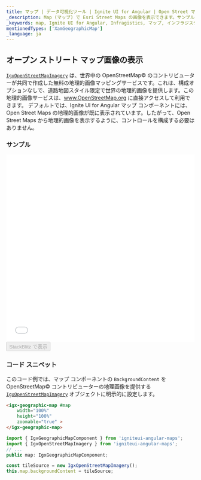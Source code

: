 ```yaml
---
title: マップ | データ可視化ツール | Ignite UI for Angular | Open Street マップ | インフラジスティックス
_description: Map (マップ) で Esri Street Maps の画像を表示できます。サンプルと使い方を参照してください。
_keywords: map, Ignite UI for Angular, Infragistics, マップ, インフラジスティックス
mentionedTypes: ['XamGeographicMap']
_language: ja
---
```


## オープン ストリート マップ画像の表示

[`IgxOpenStreetMapImagery`]({environment:dvApiBaseUrl}/products/ignite-ui-angular/api/docs/typescript/latest/classes/igxopenstreetmapimagery.html) は、世界中の OpenStreetMap© のコントリビューターが共同で作成した無料の地理的画像マッピングサービスです。これは、構成オプションなしで、道路地図スタイル限定で世界の地理的画像を提供します。この地理的画像サービスは、<a href="http://www.openstreetmap.org" target="_blank">www.OpenStreetMap.org</a> に直接アクセスして利用できます。
デフォルトでは、Ignite UI for Angular マップ コンポーネントには、Open Street Maps の地理的画像が既に表示されています。したがって、Open Street Maps から地理的画像を表示するように、コントロールを構成する必要はありません。

### サンプル

<div class="sample-container loading" style="height: 500px">
    <iframe id="geo-map-display-osm-imagery-iframe" src='{environment:dvDemosBaseUrl}/maps/geo-map-display-osm-imagery' width="100%" height="100%" seamless frameBorder="0" onload="onSampleIframeContentLoaded(this);"></iframe>
</div>
<div>
    <button data-localize="stackblitz" disabled class="stackblitz-btn" data-iframe-id="geo-map-display-osm-imagery-iframe" data-demos-base-url="{environment:dvDemosBaseUrl}">StackBlitz で表示
    </button>
</div>

<div class="divider--half"></div>

### コード スニペット

このコード例では、マップ コンポーネントの `BackgroundContent` を OpenStreetMap© コントリビューターの地理画像を提供する [`IgxOpenStreetMapImagery`]({environment:dvApiBaseUrl}/products/ignite-ui-angular/api/docs/typescript/latest/classes/igxopenstreetmapimagery.html) オブジェクトに明示的に設定します。

```html
<igx-geographic-map #map
    width="100%"
    height="100%"
    zoomable="true" >
</igx-geographic-map>
```

```ts
import { IgxGeographicMapComponent } from 'igniteui-angular-maps';
import { IgxOpenStreetMapImagery } from 'igniteui-angular-maps';
// ...
public map: IgxGeographicMapComponent;

const tileSource = new IgxOpenStreetMapImagery();
this.map.backgroundContent = tileSource;
```
